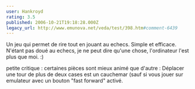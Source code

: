 ```yaml
---
user: Hankroyd
rating: 3.5
published: 2006-10-21T19:18:28.000Z
legacy_url: http://www.emunova.net/veda/test/398.htm#comment-6439
---
```

Un jeu qui permet de rire tout en jouant au echecs.
Simple et efficace.
N'étant pas doué au echecs, je ne peut dire qu'une chose, l'ordinateur l'est plus que moi. :)

petite critique : certaines pièces sont mieux animé que d'autre : Déplacer une tour de plus de deux cases est un cauchemar (sauf si vous jouer sur emulateur avec un bouton "fast forward" activé.